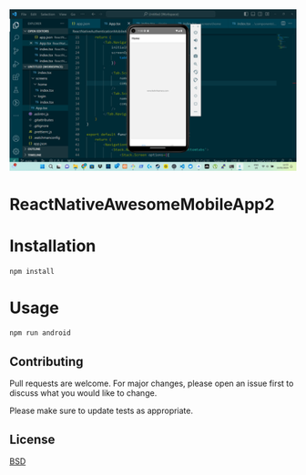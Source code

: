 <img src="https://raw.githubusercontent.com/kkamara/useful/main/ReactNativeAuthenticationMobileApp.png" alt="ReactNativeAuthenticationMobileApp.png" width=""/>

# ReactNativeAwesomeMobileApp2

# Installation

```bash
npm install
```

# Usage

```bash
npm run android
```

## Contributing
Pull requests are welcome. For major changes, please open an issue first to discuss what you would like to change.

Please make sure to update tests as appropriate.

## License
[BSD](https://opensource.org/licenses/BSD-3-Clause)

